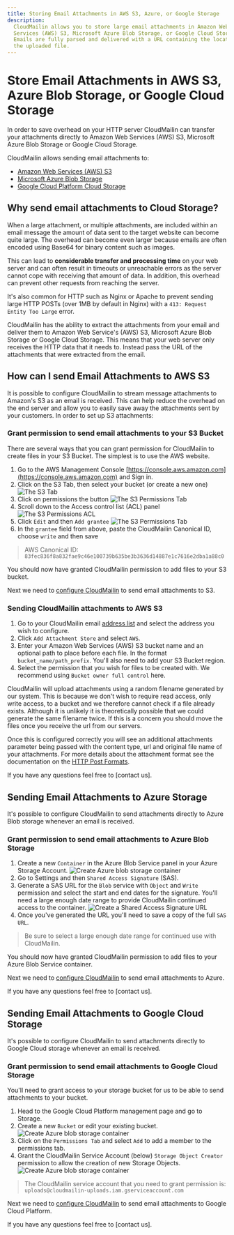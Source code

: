 ```yaml
---
title: Storing Email Attachments in AWS S3, Azure, or Google Storage
description:
  CloudMailin allows you to store large email attachments in Amazon Web
  Services (AWS) S3, Microsoft Azure Blob Storage, or Google Cloud Storage.
  Emails are fully parsed and delivered with a URL containing the location of
  the uploaded file.
---
```


# Store Email Attachments in AWS S3, Azure Blob Storage, or Google Cloud Storage

In order to save overhead on your HTTP server CloudMailin can transfer your
attachments directly to Amazon Web Services (AWS) S3, Microsoft Azure Blob
Storage or Google Cloud Storage.

CloudMailin allows sending email attachments to:

* [Amazon Web Services (AWS) S3]
* [Microsoft Azure Blob Storage]
* [Google Cloud Platform Cloud Storage]

## Why send email attachments to Cloud Storage?

When a large attachment, or multiple attachments, are included within an email
message the amount of data sent to the target website can become quite large.
The overhead can become even larger because emails are often encoded using
Base64 for binary content such as images.

This can lead to **considerable transfer and processing time** on your web
server and can often result in timeouts or unreachable errors as the server
cannot cope with receiving that amount of data. In addition, this overhead can
prevent other requests from reaching the server.

It's also common for HTTP such as Nginx or Apache to prevent sending large HTTP
POSTs (over 1MB by default in Nginx) with a `413: Request Entity Too Large`
error.

CloudMailin has the ability to extract the attachments from your email and
deliver them to Amazon Web Service's (AWS) S3, Microsoft Azure Blob Storage or
Google Cloud Storage. This means that your web server only receives the HTTP
data that it needs to. Instead pass the URL of the attachments that were
extracted from the email.

## How can I send Email Attachments to AWS S3

It is possible to configure CloudMailin to stream message attachments to
Amazon's S3 as an email is received. This can help reduce the overhead on the
end server and allow you to easily save away the attachments sent by your
customers. In order to set up S3 attachments:

### Grant permission to send email attachments to your S3 Bucket

There are several ways that you can grant permission for CloudMailin to create
files in your S3 Bucket. The simplest is to use the AWS website.

1. Go to the AWS Management Console
   [https://console.aws.amazon.com](https://console.aws.amazon.com) and Sign in.
2. Click on the S3 Tab, then select your bucket (or create a new one)
    ![The S3 Tab](/assets/images/s3/list-aws-services-s3.png)
3. Click on permissions the button
    ![The S3 Permissions Tab](/assets/images/s3/permissions-tab.png)
4. Scroll down to the Access control list (ACL) panel
    ![The S3 Permissions ACL](/assets/images/s3/s3-permissions-acl.png)
5. Click `Edit` and then `Add grantee`
    ![The S3 Permissions
    Tab](/assets/images/s3/add-canonical-id.png)
6. In the `grantee` field from above, paste the CloudMailin Canonical ID,
    choose `write` and then save

> AWS Canonical ID: `83fec836f8a832fae9c46e100739b635be3b3636d14887e1c7616e2dba1a88c0`

You should now have granted CloudMailin permission to add files to your S3
bucket.

Next we need to [configure CloudMailin] to send email attachments to S3.

### Sending CloudMailin attachments to AWS S3

1. Go to your CloudMailin email [address list] and select the address you wish
   to configure.
2. Click `Add Attachment Store` and select `AWS`.
3. Enter your Amazon Web Services (AWS) S3 bucket name and an optional path to
   place before each file. In the format `bucket_name/path_prefix`. You'll also
   need to add your S3 Bucket region.
4. Select the permission that you wish for files to be created with. We
   recommend using `Bucket owner full control` here.

CloudMailin will upload attachments using a random filename generated by our
system. This is because we don't wish to require read access, only write access,
to a bucket and we therefore cannot check if a file already exists. Although it
is unlikely it is theoretically possible that we could generate the same
filename twice. If this is a concern you should move the files once you receive
the url from our servers.

Once this is configured correctly you will see an additional attachments
parameter being passed with the content type, url and original file name of your
attachments. For more details about the attachment format see the documentation
on the [HTTP Post Formats](/http_post_formats/).

If you have any questions feel free to [contact us].

## Sending Email Attachments to Azure Storage

It's possible to configure CloudMailin to send attachments directly to Azure
Blob storage whenever an email is received.

### Grant permission to send email attachments to Azure Blob Storage

1. Create a new `Container` in the Azure Blob Service panel in your Azure
   Storage Account.
   ![Create Azure blob storage container](/assets/images/azure-blob-storage/create_storage_container.png)
2. Go to Settings and then `Shared Access Signature` (SAS).
3. Generate a SAS URL for the `Blob` service with `Object` and `Write`
   permission and select the start and end dates for the signature. You'll need
   a large enough date range to provide CloudMailin continued access to the
   container.
   ![Create a Shared Access Signature URL](/assets/images/azure-blob-storage/create_sas_url.png)
4. Once you've generated the URL you'll need to save a copy of the full
   `SAS URL`.

> Be sure to select a large enough date range for continued use with
> CloudMailin.

You should now have granted CloudMailin permission to add files to your Azure
Blob Service container.

Next we need to [configure CloudMailin] to send email attachments to Azure.

If you have any questions feel free to [contact us].

## Sending Email Attachments to Google Cloud Storage

It's possible to configure CloudMailin to send attachments directly to Google
Cloud storage whenever an email is received.

### Grant permission to send email attachments to Google Cloud Storage

You'll need to grant access to your storage bucket for us to be able to send
attachments to your bucket.

1. Head to the Google Cloud Platform management page and go to Storage.
2. Create a new `Bucket` or edit your existing bucket.
   ![Create Azure blob storage container](/assets/images/google-cloud-storage/create_google_cloud_storage.png)
3. Click on the `Permissions Tab` and select `Add` to add a member to the
   permissions tab.
4. Grant the CloudMailin Service Account (below) `Storage Object Creator` permission to
   allow the creation of new Storage Objects.
   ![Create Azure blob storage container](/assets/images/google-cloud-storage/add_upload_permission.png)

> The CloudMailin service account that you need to grant permission is:
> `uploads@cloudmailin-uploads.iam.gserviceaccount.com`

Next we need to [configure CloudMailin] to send email attachments to Google
Cloud Platform.

If you have any questions feel free to [contact us].

[Amazon Web Services (AWS) S3]: #how-can-i-send-email-attachments-to-aws-s3
[Microsoft Azure Blob Storage]: #sending-email-attachments-to-azure-storage
[Google Cloud Platform Cloud Storage]: #sending-email-attachments-to-google-cloud-storage
[address list]: https://www.cloudmailin.com/addresses
[Configure CloudMailin]: #setting-up-cloudmailin
